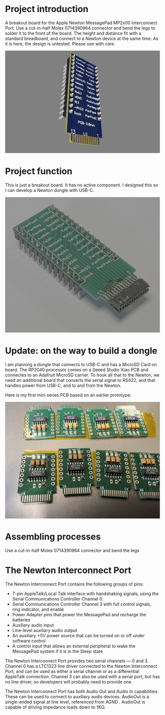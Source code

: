 # Project introduction
A breakout board for the Apple Newton MessagePad MP2x00 Interconnect Port. Use 
a cut-in-half Molex 0714390964 connector and bend the legs to solder it to the 
front of the board. The height and distance fit with a standard breadboard, and 
connect to a Newton device at the same time. As it is here, the design is 
untested. Please use with care.

![pcb_3d.jpg](/pcb_3d.jpg)

# Project function
This is just a breakout board. It has no active component. I designed this 
so I can develop a Newton dongle with USB-C.

![breakout_1024.jpg](/breakout_1024.jpg)

# Update: on the way to build a dongle

I am planning a dongle that connects to USB-C and has a MicroSD Card on board. The
RP2040 processor comes on a Seeed Studio Xiao PCB and connectes to an Adafruit MicroSD 
carrier. To hook all that to the Newton, we need an additional board that converts
the serial signal to RS422, and that handles power from USB-C, and to and from the Newton.

Here is my first mini series PCB based on an earlier prototype:

![IMG_5900.jpg](/IMG_5900.jpg)

# Assembling processes
Use a cut-in-half Molex 0714390964 connector and bend the legs

# The Newton Interconnect Port

The Newton Interconnect Port contains the following groups of pins:
- 7-pin AppleTalk/Local Talk interface with handshaking signals, using the 
Serial Communications Controller Channel 0.
- Serial Communications Controller Channel 3 with full control signals, ring 
indicator, and enable
- Power Adapter pins that power the MessagePad and recharge the batteries
- Auxiliary audio input
- Line-level auxiliary audio output
- An auxiliary +5V power source that can be turned on or off under software 
control
- A control input that allows an external peripheral to wake the MessagePad 
system if it is in the Sleep state

The Newton Interconnect Port provides two serial channels — 0 and 3. Channel
0 has a LTC1323 line driver connected to the Newton Interconnect Port, and 
can be used as either a serial channel or as a differential AppleTalk 
connection. Channel 3 can also be used with a serial port, but has no line 
driver, so developers will probably need to provide one.

The Newton Interconnect Port has both Audio Out and Audio In capabilities. 
These can be used to connect to auxiliary audio devices. AudioOut is a 
single-ended signal at line level, referenced from AGND . AudioOut is capable 
of driving impedance loads down to 1KΩ. 
